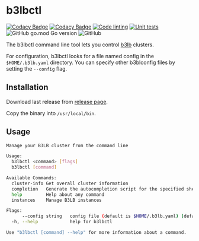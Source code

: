 # b3lbctl

[![Codacy Badge](https://app.codacy.com/project/badge/Grade/487a9c5102c8465ebbfd36ca1b62194e)](https://www.codacy.com/gh/SLedunois/b3lbctl/dashboard?utm_source=github.com&amp;utm_medium=referral&amp;utm_content=SLedunois/b3lbctl&amp;utm_campaign=Badge_Grade)
[![Codacy Badge](https://app.codacy.com/project/badge/Coverage/487a9c5102c8465ebbfd36ca1b62194e)](https://www.codacy.com/gh/SLedunois/b3lbctl/dashboard?utm_source=github.com&amp;utm_medium=referral&amp;utm_content=SLedunois/b3lbctl&amp;utm_campaign=Badge_Coverage)
[![Code linting](https://github.com/SLedunois/b3lbctl/actions/workflows/lint.yml/badge.svg)](https://github.com/SLedunois/b3lbctl/actions/workflows/lint.yml)
[![Unit tests](https://github.com/SLedunois/b3lbctl/actions/workflows/unit_test.yml/badge.svg)](https://github.com/SLedunois/b3lbctl/actions/workflows/unit_test.yml)
![GitHub go.mod Go version](https://img.shields.io/github/go-mod/go-version/sledunois/b3lbctl)
![GitHub](https://img.shields.io/github/license/SLedunois/b3lbctl)

The b3lbctl command line tool lets you control [b3lb](https://github.com/SLedunois/b3lb) clusters.

For configuration, b3lbctl looks for a file named config in the `$HOME/.b3lb.yaml` directory. You can specify other b3blconfig files by setting the `--config` flag.

## Installation

Download last release from [release page](https://github.com/SLedunois/b3lbctl/releases).

Copy the binary into `/usr/local/bin`.

## Usage

```bash
Manage your B3LB cluster from the command line

Usage:
  b3lbctl <command> [flags]
  b3lbctl [command]

Available Commands:
  cluster-info Get overall cluster information
  completion   Generate the autocompletion script for the specified shell
  help         Help about any command
  instances    Manage B3LB instances

Flags:
      --config string   config file (default is $HOME/.b3lb.yaml) (default "$HOME/.b3lb.yaml")
  -h, --help            help for b3lbctl

Use "b3lbctl [command] --help" for more information about a command.
```